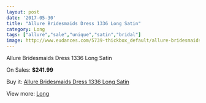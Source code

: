 ```yaml
---
layout: post
date: '2017-05-30'
title: "Allure Bridesmaids Dress 1336 Long Satin"
category: Long
tags: ["allure","sale","unique","satin","bridal"]
image: http://www.eudances.com/5739-thickbox_default/allure-bridesmaids-dress-1336-long-satin.jpg
---
```

Allure Bridesmaids Dress 1336 Long Satin

On Sales: **$241.99**
<a href="https://www.eudances.com/en/long/1998-allure-bridesmaids-dress-1336-long-satin.html"><amp-img layout="responsive" width="600" height="600" src="//www.eudances.com/5739-thickbox_default/allure-bridesmaids-dress-1336-long-satin.jpg" alt="Allure Bridesmaids Dress 1336 Long Satin 0" /></a>
<a href="https://www.eudances.com/en/long/1998-allure-bridesmaids-dress-1336-long-satin.html"><amp-img layout="responsive" width="600" height="600" src="//www.eudances.com/5740-thickbox_default/allure-bridesmaids-dress-1336-long-satin.jpg" alt="Allure Bridesmaids Dress 1336 Long Satin 1" /></a>

Buy it: [Allure Bridesmaids Dress 1336 Long Satin](https://www.eudances.com/en/long/1998-allure-bridesmaids-dress-1336-long-satin.html "Allure Bridesmaids Dress 1336 Long Satin")

View more: [Long](https://www.eudances.com/en/21-long "Long")